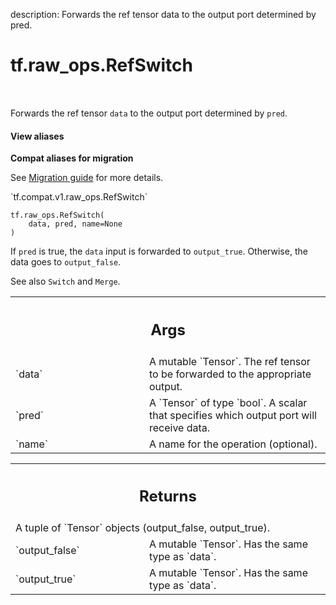 description: Forwards the ref tensor data to the output port determined by pred.

<div itemscope itemtype="http://developers.google.com/ReferenceObject">
<meta itemprop="name" content="tf.raw_ops.RefSwitch" />
<meta itemprop="path" content="Stable" />
</div>

# tf.raw_ops.RefSwitch

<!-- Insert buttons and diff -->

<table class="tfo-notebook-buttons tfo-api nocontent" align="left">

</table>



Forwards the ref tensor `data` to the output port determined by `pred`.

<section class="expandable">
  <h4 class="showalways">View aliases</h4>
  <p>
<b>Compat aliases for migration</b>
<p>See
<a href="https://www.tensorflow.org/guide/migrate">Migration guide</a> for
more details.</p>
<p>`tf.compat.v1.raw_ops.RefSwitch`</p>
</p>
</section>

<pre class="devsite-click-to-copy prettyprint lang-py tfo-signature-link">
<code>tf.raw_ops.RefSwitch(
    data, pred, name=None
)
</code></pre>



<!-- Placeholder for "Used in" -->

If `pred` is true, the `data` input is forwarded to `output_true`. Otherwise,
the data goes to `output_false`.

See also `Switch` and `Merge`.

<!-- Tabular view -->
 <table class="responsive fixed orange">
<colgroup><col width="214px"><col></colgroup>
<tr><th colspan="2"><h2 class="add-link">Args</h2></th></tr>

<tr>
<td>
`data`
</td>
<td>
A mutable `Tensor`.
The ref tensor to be forwarded to the appropriate output.
</td>
</tr><tr>
<td>
`pred`
</td>
<td>
A `Tensor` of type `bool`.
A scalar that specifies which output port will receive data.
</td>
</tr><tr>
<td>
`name`
</td>
<td>
A name for the operation (optional).
</td>
</tr>
</table>



<!-- Tabular view -->
 <table class="responsive fixed orange">
<colgroup><col width="214px"><col></colgroup>
<tr><th colspan="2"><h2 class="add-link">Returns</h2></th></tr>
<tr class="alt">
<td colspan="2">
A tuple of `Tensor` objects (output_false, output_true).
</td>
</tr>
<tr>
<td>
`output_false`
</td>
<td>
A mutable `Tensor`. Has the same type as `data`.
</td>
</tr><tr>
<td>
`output_true`
</td>
<td>
A mutable `Tensor`. Has the same type as `data`.
</td>
</tr>
</table>

